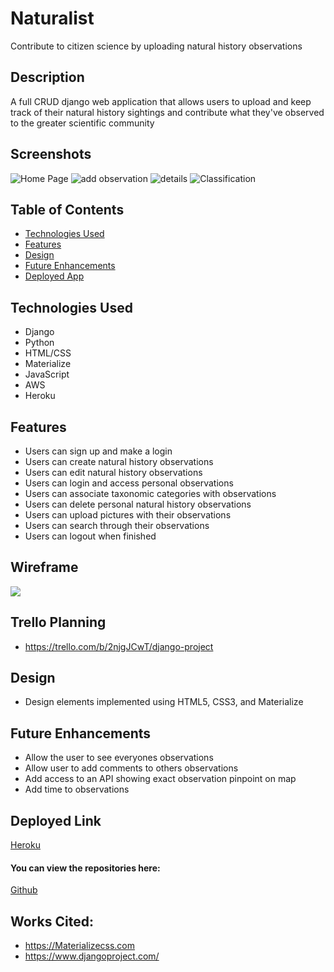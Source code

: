 # Naturalist
Contribute to citizen science by uploading natural history observations

## Description
A full CRUD django web application that allows users to upload and keep track of their natural history sightings and contribute what they've observed to the greater scientific community


## Screenshots
<img src="https://i.imgur.com/JPMJxXk.png" alt="Home Page"/>
<img src="https://i.imgur.com/ACrHzAl.png" alt="add observation"/>
<img src="https://i.imgur.com/Ou2xJ0c.png" alt="details"/>
<img src="https://i.imgur.com/4L0nn8q.png" alt="Classification"/>

## Table of Contents
* [Technologies Used](#technologiesused)
* [Features](#features)
* [Design](#design)
* [Future Enhancements](#futureenhancements)
* [Deployed App](#deployment)

## <a name="technologiesused"></a>Technologies Used
* Django
* Python
* HTML/CSS
* Materialize
* JavaScript
* AWS
* Heroku


## Features
* Users can sign up and make a login
* Users can create natural history observations
* Users can edit natural history observations
* Users can login and access personal observations
* Users can associate taxonomic categories with observations
* Users can delete personal natural history observations
* Users can upload pictures with their observations
* Users can search through their observations
* Users can logout when finished

## Wireframe
<img src="https://i.imgur.com/kjczDUQ.png"/>

## Trello Planning
* https://trello.com/b/2njgJCwT/django-project

## <a name="design"></a>Design
* Design elements implemented using HTML5, CSS3, and Materialize


## <a name="futureenhancements"></a>Future Enhancements
* Allow the user to see everyones observations
* Allow user to add comments to others observations
* Add access to an API showing exact observation pinpoint on map
* Add time to observations

## <a name="deployment"></a>Deployed Link
[Heroku](https://naturalist-avatar.herokuapp.com/)

#### You can view the repositories here:
[Github](https://github.com/ldukles/djano_project)


## Works Cited:
* https://Materializecss.com
* https://www.djangoproject.com/